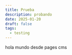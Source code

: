```yaml
---
title: Prueba
description: probando
date: 2025-01-20
draft: false
tags:
  - testing
---
```

hola mundo desde pages cms